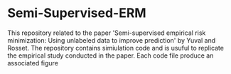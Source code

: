 # Semi-Supervised-ERM
This repository related to the paper 'Semi-supervised empirical risk minimization: Using unlabeled data to improve prediction' by Yuval and Rosset.
The repository contains simiulation code and is usuful to replicate the empirical study conducted in the paper.
Each code file produce an associated figure

